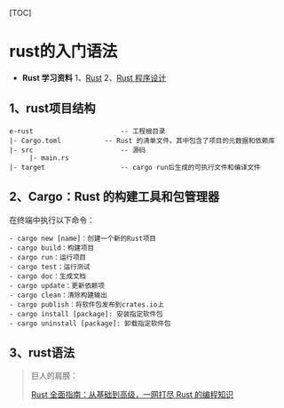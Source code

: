 [TOC]

# rust的入门语法



* **Rust 学习资料**
  1、[Rust](https://rust.p2hp.com/)
  2、[Rust 程序设计](https://www.rust-lang.org/zh-CN/)




## 1、rust项目结构

```shell
e-rust						-- 工程根目录
|- Cargo.toml			-- Rust 的清单文件。其中包含了项目的元数据和依赖库
|- src						-- 源码
	 |- main.rs
|- target					-- cargo run后生成的可执行文件和编译文件
```



## 2、**Cargo：Rust 的构建工具和包管理器**

在终端中执行以下命令：

```shell
- cargo new [name]：创建一个新的Rust项目
- cargo build：构建项目
- cargo run：运行项目
- cargo test：运行测试
- cargo doc：生成文档
- cargo update：更新依赖项
- cargo clean：清除构建输出
- cargo publish：将软件包发布到crates.io上
- cargo install [package]: 安装指定软件包
- cargo uninstall [package]: 卸载指定软件包
```



## 3、rust语法







> 巨人的肩膀：
>
> [Rust 全面指南：从基础到高级，一网打尽 Rust 的编程知识](https://blog.csdn.net/qq_36678837/article/details/131371856)